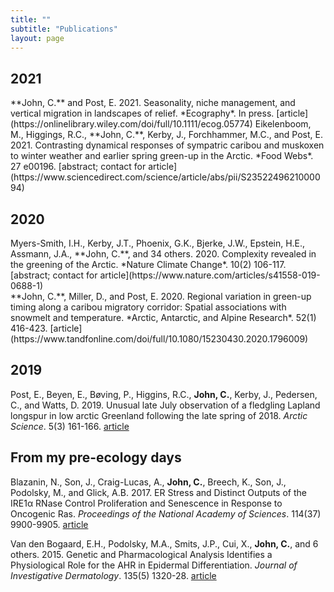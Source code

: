 ```yaml
---
title: ""
subtitle: "Publications"
layout: page
---
```

  
## 2021

<script type="text/javascript" src="https://d1bxh8uas1mnw7.cloudfront.net/assets/embed.js"></script><div class="altmetric-embed" data-badge-type="donut" data-altmetric-id="106831712"></div>**John, C.** and Post, E. 2021. Seasonality, niche management, and vertical migration in landscapes of relief. *Ecography*. In press. [article](https://onlinelibrary.wiley.com/doi/full/10.1111/ecog.05774)

<script type="text/javascript" src="//cdn.plu.mx/widget-popup.js"></script>Eikelenboom, M., Higgings, R.C., **John, C.**, Kerby, J., Forchhammer, M.C., and Post, E. 2021. Contrasting dynamical responses of sympatric caribou and muskoxen to winter weather and earlier spring green-up in the Arctic. *Food Webs*. 27 e00196. [abstract; contact for article](https://www.sciencedirect.com/science/article/abs/pii/S2352249621000094)

## 2020

<script type="text/javascript" src="https://d1bxh8uas1mnw7.cloudfront.net/assets/embed.js"></script><div class="altmetric-embed" data-badge-type="donut" data-altmetric-id="74796825"></div>Myers-Smith, I.H., Kerby, J.T., Phoenix, G.K., Bjerke, J.W., Epstein, H.E., Assmann, J.A., **John, C.**, and 34 others. 2020. Complexity revealed in the greening of the Arctic. *Nature Climate Change*. 10(2) 106-117. [abstract; contact for article](https://www.nature.com/articles/s41558-019-0688-1)

<script type="text/javascript" src="https://d1bxh8uas1mnw7.cloudfront.net/assets/embed.js"></script><div class="altmetric-embed" data-badge-type="donut" data-altmetric-id="88406607"></div>**John, C.**, Miller, D., and Post, E. 2020. Regional variation in green-up timing along a caribou migratory corridor: Spatial associations with snowmelt and temperature. *Arctic, Antarctic, and Alpine Research*. 52(1) 416-423. [article](https://www.tandfonline.com/doi/full/10.1080/15230430.2020.1796009)

## 2019

Post, E., Beyen, E., Bøving, P., Higgins, R.C., **John, C.**, Kerby, J., Pedersen, C., and Watts, D. 2019. Unusual late July observation of a fledgling Lapland longspur in low arctic Greenland following the late spring of 2018. *Arctic Science*. 5(3) 161-166. [article](https://cdnsciencepub.com/doi/full/10.1139/as-2018-0031)

## From my pre-ecology days

Blazanin, N., Son, J., Craig-Lucas, A., **John, C.**, Breech, K., Son, J., Podolsky, M., and Glick, A.B. 2017. ER Stress and Distinct Outputs of the IRE1α RNase Control Proliferation and Senescence in Response to Oncogenic Ras. *Proceedings of the National Academy of Sciences*.  114(37) 9900-9905. [article](https://www.pnas.org/content/114/37/9900)

Van den Bogaard, E.H., Podolsky, M.A., Smits, J.P., Cui, X., **John, C.**, and 6 others. 2015. Genetic and Pharmacological Analysis Identifies a Physiological Role for the AHR in Epidermal Differentiation. *Journal of Investigative Dermatology*. 135(5) 1320-28. [article](https://pubmed.ncbi.nlm.nih.gov/25602157/)
